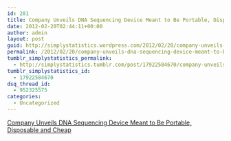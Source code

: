 ```yaml
---
id: 281
title: Company Unveils DNA Sequencing Device Meant to Be Portable, Disposable and Cheap
date: 2012-02-20T02:44:11+00:00
author: admin
layout: post
guid: http://simplystatistics.wordpress.com/2012/02/20/company-unveils-dna-sequencing-device-meant-to-be
permalink: /2012/02/20/company-unveils-dna-sequencing-device-meant-to-be/
tumblr_simplystatistics_permalink:
  - http://simplystatistics.tumblr.com/post/17922584670/company-unveils-dna-sequencing-device-meant-to-be
tumblr_simplystatistics_id:
  - 17922584670
dsq_thread_id:
  - 952325575
categories:
  - Uncategorized
---
```

[Company Unveils DNA Sequencing Device Meant to Be Portable, Disposable and Cheap](http://www.nytimes.com/2012/02/18/health/oxford-nanopore-unveils-tiny-dna-sequencing-device.html)